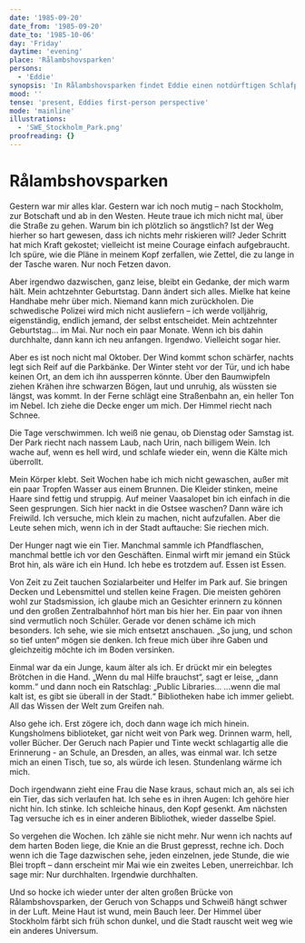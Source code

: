 ```yaml
---
date: '1985-09-20'
date_from: '1985-09-20'
date_to: '1985-10-06'
day: 'Friday'
daytime: 'evening'
place: 'Rålambshovsparken'
persons:
  - 'Eddie'
synopsis: 'In Rålambshovsparken findet Eddie einen notdürftigen Schlafplatz unter einer Brücke; zwischen Kälte, Hunger und Scham wärmt sie sich in Bibliotheken, zählt die Monate bis zu ihrem 18. Geburtstag – und hält einfach durch.'
mood: ''
tense: 'present, Eddies first-person perspective'
mode: 'mainline'
illustrations:
  - 'SWE_Stockholm_Park.png'
proofreading: {}
---
```


# Rålambshovsparken

Gestern war mir alles klar. Gestern war ich noch mutig – nach Stockholm, zur
Botschaft und ab in den Westen. Heute traue ich mich nicht mal, über die Straße
zu gehen. Warum bin ich plötzlich so ängstlich? Ist der Weg hierher so hart
gewesen, dass ich nichts mehr riskieren will? Jeder Schritt hat mich Kraft
gekostet; vielleicht ist meine Courage einfach aufgebraucht. Ich spüre, wie die
Pläne in meinem Kopf zerfallen, wie Zettel, die zu lange in der Tasche waren.
Nur noch Fetzen davon.

Aber irgendwo dazwischen, ganz leise, bleibt ein Gedanke, der mich warm hält.
Mein achtzehnter Geburtstag. Dann ändert sich alles. Mielke hat keine Handhabe
mehr über mich. Niemand kann mich zurückholen. Die schwedische Polizei wird mich
nicht ausliefern – ich werde volljährig, eigenständig, endlich jemand, der
selbst entscheidet. Mein achtzehnter Geburtstag… im Mai. Nur noch ein paar
Monate. Wenn ich bis dahin durchhalte, dann kann ich neu anfangen. Irgendwo.
Vielleicht sogar hier.

Aber es ist noch nicht mal Oktober. Der Wind kommt schon schärfer, nachts legt
sich Reif auf die Parkbänke. Der Winter steht vor der Tür, und ich habe keinen
Ort, an dem ich ihn aussperren könnte. Über den Baumwipfeln ziehen Krähen ihre
schwarzen Bögen, laut und unruhig, als wüssten sie längst, was kommt. In der
Ferne schlägt eine Straßenbahn an, ein heller Ton im Nebel. Ich ziehe die Decke
enger um mich. Der Himmel riecht nach Schnee.

Die Tage verschwimmen. Ich weiß nie genau, ob Dienstag oder Samstag ist. Der
Park riecht nach nassem Laub, nach Urin, nach billigem Wein. Ich wache auf, wenn
es hell wird, und schlafe wieder ein, wenn die Kälte mich überrollt.

Mein Körper klebt. Seit Wochen habe ich mich nicht gewaschen, außer mit ein paar
Tropfen Wasser aus einem Brunnen. Die Kleider stinken, meine Haare sind fettig
und struppig. Auf meiner Vaasalopet bin ich einfach in die Seen gesprungen. Sich
hier nackt in die Ostsee waschen? Dann wäre ich Freiwild. Ich versuche, mich
klein zu machen, nicht aufzufallen. Aber die Leute sehen mich, wenn ich in der
Stadt auftauche: Sie riechen mich.

Der Hunger nagt wie ein Tier. Manchmal sammle ich Pfandflaschen, manchmal bettle
ich vor den Geschäften. Einmal wirft mir jemand ein Stück Brot hin, als wäre ich
ein Hund. Ich hebe es trotzdem auf. Essen ist Essen.

Von Zeit zu Zeit tauchen Sozialarbeiter und Helfer im Park auf. Sie bringen
Decken und Lebensmittel und stellen keine Fragen. Die meisten gehören wohl zur
Stadsmission, ich glaube mich an Gesichter erinnern zu können und den großen
Zentralbahnhof hört man bis hier her. Ein paar von ihnen sind vermutlich noch
Schüler. Gerade vor denen schäme ich mich besonders. Ich sehe, wie sie mich
entsetzt anschauen. „So jung, und schon so tief unten“ mögen sie denken. Ich
freue mich über ihre Gaben und gleichzeitig möchte ich im Boden versinken.

Einmal war da ein Junge, kaum älter als ich. Er drückt mir ein belegtes Brötchen
in die Hand. „Wenn du mal Hilfe brauchst“, sagt er leise, „dann komm.“ und dann
noch ein Ratschlag: „Public Libraries... ...wenn die mal kalt ist, es gibt sie
überall in der Stadt.“ Bibliotheken habe ich immer geliebt. All das Wissen der
Welt zum Greifen nah.

Also gehe ich. Erst zögere ich, doch dann wage ich mich hinein. Kungsholmens
biblioteket, gar nicht weit von Park weg. Drinnen warm, hell, voller Bücher. Der
Geruch nach Papier und Tinte weckt schlagartig alle die Erinnerung - an Schule,
an Dresden, an alles, was einmal war. Ich setze mich an einen Tisch, tue so, als
würde ich lesen. Stundenlang wärme ich mich.

Doch irgendwann zieht eine Frau die Nase kraus, schaut mich an, als sei ich ein
Tier, das sich verlaufen hat. Ich sehe es in ihren Augen: Ich gehöre hier nicht
hin. Ich stinke. Ich schleiche hinaus, den Kopf gesenkt. Am nächsten Tag
versuche ich es in einer anderen Bibliothek, wieder dasselbe Spiel.

So vergehen die Wochen. Ich zähle sie nicht mehr. Nur wenn ich nachts auf dem
harten Boden liege, die Knie an die Brust gepresst, rechne ich. Doch wenn ich
die Tage dazwischen sehe, jeden einzelnen, jede Stunde, die wie Blei tropft –
dann erscheint mir Mai wie ein zweites Leben, unerreichbar. Ich sage mir: Nur
durchhalten. Irgendwie durchhalten.

Und so hocke ich wieder unter der alten großen Brücke von Rålambshovsparken, der
Geruch von Schapps und Schweiß hängt schwer in der Luft. Meine Haut ist wund,
mein Bauch leer. Der Himmel über Stockholm färbt sich früh schon dunkel, und die
Stadt rauscht weit weg wie ein anderes Universum.
